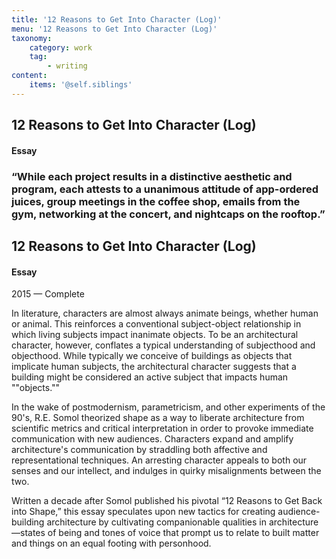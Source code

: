 ```yaml
---
title: '12 Reasons to Get Into Character (Log)'
menu: '12 Reasons to Get Into Character (Log)'
taxonomy:
    category: work
    tag:
        - writing
content:
    items: '@self.siblings'
---
```


## 12 Reasons to Get Into Character (Log)
#### Essay



<h3>
“While each project results in a distinctive aesthetic and program, each attests to a unanimous
attitude of app-ordered juices, group meetings in the coffee shop, emails from the gym,
networking at the concert, and nightcaps on the rooftop.”
</h3>
</div>

<div id ="projpright">
<h2>12 Reasons to Get Into Character (Log)</h2>
<h4>Essay</h4>

<span class="textcolor">2015 — Complete</span>
<p>In literature, characters are almost always animate beings, whether human or animal. This reinforces a conventional subject-object relationship in which living subjects impact inanimate objects. To be an architectural character, however, conflates a typical understanding of subjecthood and objecthood. While typically we conceive of buildings as objects that implicate human subjects, the architectural character suggests that a building might be considered an active subject that impacts human ""objects."" 

In the wake of postmodernism, parametricism, and other experiments of the 90's, R.E. Somol theorized shape as a way to liberate architecture from scientific metrics and critical interpretation in order to provoke immediate communication with new audiences. Characters expand and amplify architecture's communication by straddling both affective and representational techniques. An arresting character appeals to both our senses and our intellect, and indulges in quirky misalignments between the two. 

Written a decade after Somol published his pivotal “12 Reasons to Get Back into Shape,” this essay speculates upon new tactics for creating audience-building architecture by cultivating companionable qualities in architecture—states of being and tones of voice that prompt us to relate to built matter and things on an equal footing with personhood.
</p>